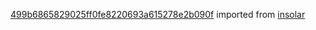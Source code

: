 [499b6865829025ff0fe8220693a615278e2b090f](https://github.com/insolar/insolar/commit/499b6865829025ff0fe8220693a615278e2b090f) imported from [insolar](https://github.com/insolar/insolar)
